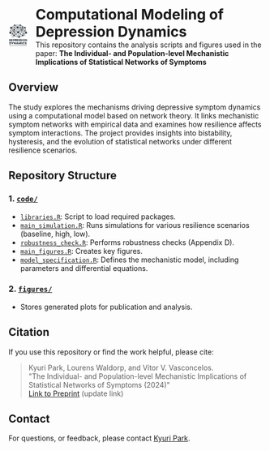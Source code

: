 <div style="display: flex; align-items: center;">
  <div>
    <img src="https://github.com/KyuriP/DepressionDynamics/blob/main/figures/DDlogo.png" alt="Depression Dynamics Logo" width="100">
  </div>
  <div style="margin-left: 15px;">
    <h1 style="margin: 0;">Computational Modeling of Depression Dynamics</h1>
    <p style="margin: 0;">
      This repository contains the analysis scripts and figures used in the paper: 
      <strong>The Individual- and Population-level Mechanistic Implications of Statistical Networks of Symptoms</strong>
    </p>
  </div>
</div>





## Overview

The study explores the mechanisms driving depressive symptom dynamics using a computational model based on network theory. It links mechanistic symptom networks with empirical data and examines how resilience affects symptom interactions. The project provides insights into bistability, hysteresis, and the evolution of statistical networks under different resilience scenarios.



## Repository Structure

### 1. [`code/`](https://github.com/KyuriP/DepressionDynamics/tree/main/code)
- [`libraries.R`](https://github.com/KyuriP/DepressionDynamics/blob/main/code/libraries.R): Script to load required packages.
- [`main_simulation.R`](https://github.com/KyuriP/DepressionDynamics/blob/main/code/main_simulation.R): Runs simulations for various resilience scenarios (baseline, high, low).
- [`robustness_check.R`](https://github.com/KyuriP/DepressionDynamics/blob/main/code/robustness_check.R): Performs robustness checks (Appendix D).
- [`main_figures.R`](https://github.com/KyuriP/DepressionDynamics/blob/main/code/main_figures.R): Creates key figures.
- [`model_specification.R`](https://github.com/KyuriP/DepressionDynamics/blob/main/code/mod_specification.R): Defines the mechanistic model, including parameters and differential equations.


### 2. [`figures/`](https://github.com/KyuriP/DepressionDynamics/tree/main/figures)
- Stores generated plots for publication and analysis.



## Citation

If you use this repository or find the work helpful, please cite:

> Kyuri Park, Lourens Waldorp, and Vítor V. Vasconcelos.  
> "The Individual- and Population-level Mechanistic Implications of Statistical Networks of Symptoms (2024)"  
> [Link to Preprint](#) (update link)



## Contact

For questions, or feedback, please contact [Kyuri Park](mailto:kyurheep@gmail.com).
